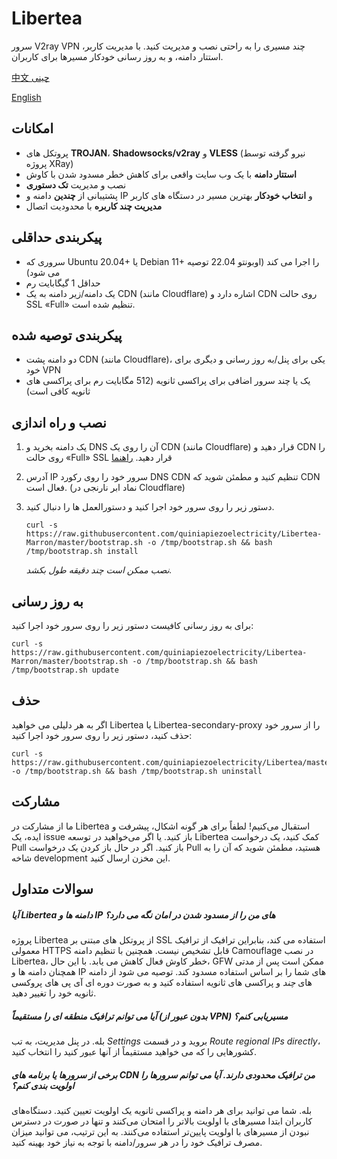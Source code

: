 
# Libertea

سرور V2ray VPN چند مسیری را به راحتی نصب و مدیریت کنید. با مدیریت کاربر، استتار دامنه، و به روز رسانی خودکار مسیرها برای کاربران.

[中文 چینی](https://github.com/quiniapiezoelectricity/Libertea/blob/master/README-zh.md)

[English](https://github.com/quiniapiezoelectricity/Libertea/blob/master/README.md)

## امکانات

- پروتکل های **TROJAN**، **Shadowsocks/v2ray** و **VLESS** (نیرو گرفته توسط پروژه XRay)
- **استتار دامنه** با یک وب سایت واقعی برای کاهش خطر مسدود شدن با کاوش
- نصب و مدیریت **تک دستوری**
- پشتیبانی از **چندین** دامنه و IP و **انتخاب خودکار** بهترین مسیر در دستگاه های کاربر
- **مدیریت چند کاربره** با محدودیت اتصال

## پیکربندی حداقلی

- سروری که Ubuntu 20.04+ یا Debian 11+ را اجرا می کند (اوبونتو 22.04 توصیه می شود)
- حداقل 1 گیگابایت رم
- یک دامنه/زیر دامنه به یک CDN (مانند Cloudflare) اشاره دارد و CDN روی حالت SSL «Full» تنظیم شده است.

## پیکربندی توصیه شده

- دو دامنه پشت CDN (مانند Cloudflare)، یکی برای پنل/به روز رسانی و دیگری برای خود VPN
- یک یا چند سرور اضافی برای پراکسی ثانویه (512 مگابایت رم برای پراکسی های ثانویه کافی است)

## نصب و راه اندازی

1. یک دامنه بخرید و DNS آن را روی یک CDN (مانند Cloudflare) قرار دهید و CDN را روی حالت «Full» SSL قرار دهید. [راهنما](https://raw.githubusercontent.com/VZiChoushaDui/Libertea-Marron/master/docs/cloudflare-full-ssl.png)

2. آدرس IP سرور خود را روی رکورد DNS CDN تنظیم کنید و مطمئن شوید که CDN فعال است. (نماد ابر نارنجی در Cloudflare)

3. دستور زیر را روی سرور خود اجرا کنید و دستورالعمل ها را دنبال کنید.

       curl -s https://raw.githubusercontent.com/quiniapiezoelectricity/Libertea-Marron/master/bootstrap.sh -o /tmp/bootstrap.sh && bash /tmp/bootstrap.sh install

    *نصب ممکن است چند دقیقه طول بکشد.*

## به روز رسانی

برای به روز رسانی کافیست دستور زیر را روی سرور خود اجرا کنید:

    curl -s https://raw.githubusercontent.com/quiniapiezoelectricity/Libertea-Marron/master/bootstrap.sh -o /tmp/bootstrap.sh && bash /tmp/bootstrap.sh update

## حذف

اگر به هر دلیلی می خواهید Libertea یا Libertea-secondary-proxy را از سرور خود حذف کنید، دستور زیر را روی سرور خود اجرا کنید:

    curl -s https://raw.githubusercontent.com/quiniapiezoelectricity/Libertea/master/bootstrap.sh -o /tmp/bootstrap.sh && bash /tmp/bootstrap.sh uninstall

## مشارکت

ما از مشارکت در Libertea استقبال می‌کنیم! لطفاً برای هر گونه اشکال، پیشرفت و ایده، یک issue  باز کنید. یا اگر می‌خواهید در توسعه Libertea کمک کنید، یک درخواست Pull باز کنید. اگر در حال باز کردن یک درخواست Pull هستید، مطمئن شوید که آن را به شاخه development این مخزن ارسال کنید.

## سوالات متداول

##### آیا Libertea دامنه ها و IP های من را از مسدود شدن در امان نگه می دارد؟

پروژه Libertea از پروتکل های مبتنی بر SSL استفاده می کند، بنابراین ترافیک از ترافیک معمولی HTTPS قابل تشخیص نیست. همچنین با تنظیم دامنه Camouflage در نصب Libertea، خطر کاوش فعال کاهش می یابد. با این حال، GFW ممکن است پس از مدتی همچنان دامنه ها و IP های شما را بر اساس استفاده مسدود کند. توصیه می شود از دامنه های *چند* و پراکسی های ثانویه استفاده کنید و به صورت دوره ای آی پی های پروکسی ثانویه خود را تغییر دهید.

##### آیا می توانم ترافیک منطقه ای را مستقیماً (بدون عبور از VPN) مسیریابی کنم؟

بله. در پنل مدیریت، به تب *Settings* بروید و در قسمت *Route regional IPs directly*، کشورهایی را که می خواهید مستقیماً از آنها عبور کنید را انتخاب کنید.

##### برخی از سرورها یا برنامه های CDN من ترافیک محدودی دارند. آیا می توانم سرورها را اولویت بندی کنم؟

بله. شما می توانید برای هر دامنه و پراکسی ثانویه یک اولویت تعیین کنید. دستگاه‌های کاربران ابتدا مسیرهای با اولویت بالاتر را امتحان می‌کنند و تنها در صورت در دسترس نبودن از مسیرهای با اولویت پایین‌تر استفاده می‌کنند. به این ترتیب، می توانید میزان مصرف ترافیک خود را در هر سرور/دامنه با توجه به نیاز خود بهینه کنید.
